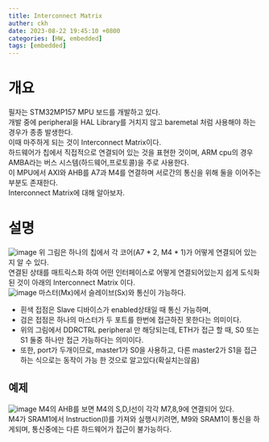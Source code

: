 ```yaml
---
title: Interconnect Matrix
auther: ckh
date: 2023-08-22 19:45:10 +0800
categories: [HW, embedded]
tags: [embedded]    
---
```


# 개요
필자는 STM32MP157 MPU 보드를 개발하고 있다.  
개발 중에 peripheral을 HAL Library를 거치지 않고 baremetal 처럼 사용해야 하는 경우가 종종 발생한다.  
이때 마주하게 되는 것이 Interconnect Matrix이다.  
하드웨어가 칩에서 직접적으로 연결되어 있는 것을 표현한 것이며, ARM cpu의 경우 AMBA라는 버스 시스템(하드웨어,프로토콜)을 주로 사용한다.  
이 MPU에서 AXI와 AHB를 A7과 M4를 연결하며 서로간의 통신을 위해 둘을 이어주는 부분도 존재한다.  
Interconnect Matrix에 대해 알아보자.  

# 설명
![image](https://github.com/ckh7488/ckh7488.github.io/assets/75701998/0282787f-a5cc-4e58-87b4-00c6fe921ab1)
위 그림은 하나의 칩에서 각 코어(A7 * 2, M4 * 1)가 어떻게 연결되어 있는지 알 수 있다.  
연결된 상태를 매트릭스화 하여 어떤 인터페이스로 어떻게 연결되어있는지 쉽게 도식화 된 것이 아래의 Interconnect Matrix 이다.  
![image](https://github.com/ckh7488/ckh7488.github.io/assets/75701998/64a9b002-0b14-475a-97f5-0fe1a47b6b5a)
마스터(Mx)에서 슬레이브(Sx)와 통신이 가능하다. 
* 흰색 접점은 Slave 디바이스가 enabled상태일 때 통신 가능하며,
* 검은 접점은 하나의 마스터가 두 포트를 한번에 접근하진 못한다는 의미이다.
 * 위의 그림에서 DDRCTRL peripheral 만 해당되는데, ETH가 접근 할 때, S0 또는 S1 둘중 하나만 접근 가능하다는 의미이다.
 * 또한, port가 두개이므로, master1가 S0을 사용하고, 다른 master2가 S1을 접근하는 식으로는 동작이 가능 한 것으로 알고있다(확실치는않음)  

## 예제 
![image](https://github.com/ckh7488/ckh7488.github.io/assets/75701998/5520e009-712d-45cd-8bae-e0a2bff38d11)
M4의 AHB를 보면 M4의 S,D,I선이 각각 M7,8,9에 연결되어 있다.  
M4가 SRAM1에서 Instruction(I)를 가져와 실행시키려면, M9와 SRAM1이 통신을 하게되며, 통신중에는 다른 하드웨어가 접근이 불가능하다.  
